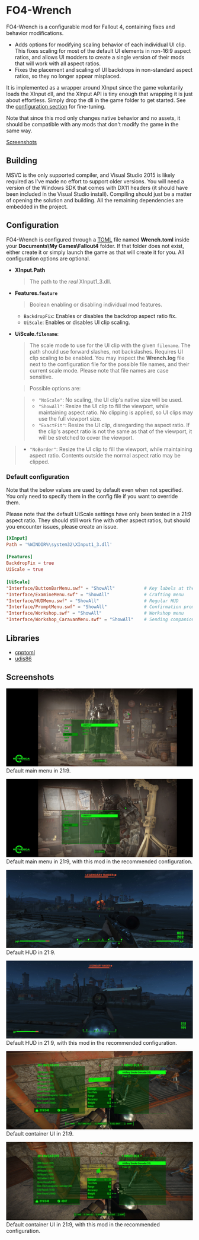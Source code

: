 # FO4-Wrench

FO4-Wrench is a configurable mod for Fallout 4, containing fixes and behavior
modifications.

* Adds options for modifying scaling behavior of each individual UI clip.
  This fixes scaling for most of the default UI elements in non-16:9 aspect
  ratios, and allows UI modders to create a single version of their mods that
  will work with all aspect ratios.
* Fixes the placement and scaling of UI backdrops in non-standard aspect ratios,
  so they no longer appear misplaced.

It is implemented as a wrapper around XInput since the game voluntarily loads
the XInput dll, and the XInput API is tiny enough that wrapping it is just about
effortless. Simply drop the dll in the game folder to get started. See the
[configuration section](#configuration) for fine-tuning.

Note that since this mod only changes native behavior and no assets, it should
be compatible with any mods that don't modify the game in the same way.

[Screenshots](#screenshots)

## Building

MSVC is the only supported compiler, and Visual Studio 2015 is likely required
as I've made no effort to support older versions. You will need a version of the
Windows SDK that comes with DX11 headers (it should have been included in the
Visual Studio install). Compiling should just be a matter of opening the
solution and building. All the remaining dependencies are embedded in the
project.

## Configuration

FO4-Wrench is configured through a [TOML](/toml-lang/toml) file named
**Wrench.toml** inside your **Documents\My Games\Fallout4** folder. If that
folder does not exist, either create it or simply launch the game as that will
create it for you. All configuration options are optional.

* **XInput.Path**
  > The path to the *real* XInput1_3.dll.

* **Features.`feature`**
  > Boolean enabling or disabling individual mod features.

    * `BackdropFix`: Enables or disables the backdrop aspect ratio fix.
    * `UiScale`: Enables or disables UI clip scaling.

* **UiScale.`filename`**:
  > The scale mode to use for the UI clip with the given `filename`. The path
    should use forward slashes, not backslashes. Requires UI clip scaling to
    be enabled. You may inspect the **Wrench.log** file next to the
    configuration file for the possible file names, and their current scale
    mode. Please note that file names are case sensitive.

  > Possible options are:

  > * `"NoScale"`: No scaling, the UI clip's native size will be used.
  > * `"ShowAll"`: Resize the UI clip to fill the viewport, while maintaining
      aspect ratio. No clipping is applied, so UI clips may use the full
      viewport size.
  > * `"ExactFit"`: Resize the UI clip, disregarding the aspect ratio. If the
      clip's aspect ratio is not the same as that of the viewport, it will be
      stretched to cover the viewport.
 > * `"NoBorder"`: Resize the UI clip to fill the viewport, while
      maintaining aspect ratio. Contents outside the normal aspect ratio may be
      clipped.

### Default configuration

Note that the below values are used by default even when not specified. You only
need to specify them in the config file if you want to override them.

Please note that the default UiScale settings have only been tested in a 21:9
aspect ratio. They should still work fine with other aspect ratios, but should
you encounter issues, please create an issue.

```toml
[XInput]
Path = '%WINDIR%\system32\XInput1_3.dll'

[Features]
BackdropFix = true
UiScale = true

[UiScale]
"Interface/ButtonBarMenu.swf" = "ShowAll"           # Key labels at the bottom of menus
"Interface/ExamineMenu.swf" = "ShowAll"             # Crafting menu
"Interface/HUDMenu.swf" = "ShowAll"                 # Regular HUD
"Interface/PromptMenu.swf" = "ShowAll"              # Confirmation prompt
"Interface/Workshop.swf" = "ShowAll"                # Workshop menu
"Interface/Workshop_CaravanMenu.swf" = "ShowAll"    # Sending companions to outposts
```

## Libraries

* [cpptoml](https://github.com/skystrife/cpptoml)
* [udis86](https://github.com/vmt/udis86)

## Screenshots

![](doc/mainmenu-default.jpg)
Default main menu in 21:9.

![](doc/mainmenu-modded.jpg)
Default main menu in 21:9, with this mod in the recommended configuration.

![](doc/hud-default.jpg)
Default HUD in 21:9.

![](doc/hud-modded.jpg)
Default HUD in 21:9, with this mod in the recommended configuration.

![](doc/container-default.jpg)
Default container UI in 21:9.

![](doc/container-modded.jpg)
Default container UI in 21:9, with this mod in the recommended configuration.
